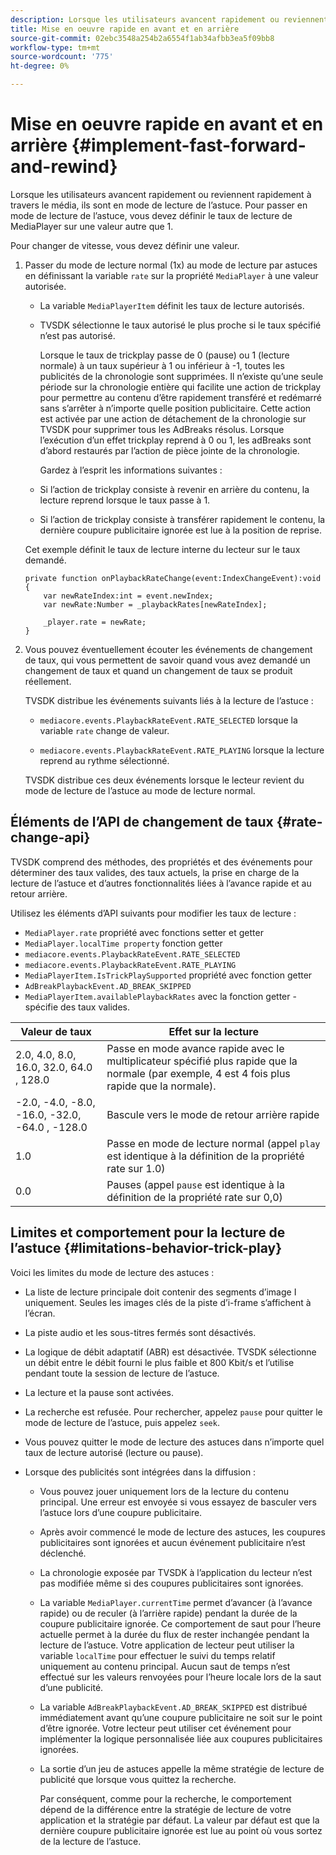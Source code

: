 ```yaml
---
description: Lorsque les utilisateurs avancent rapidement ou reviennent rapidement à travers le média, ils sont en mode de lecture de l’astuce. Pour passer en mode de lecture de l’astuce, vous devez définir le taux de lecture de MediaPlayer sur une valeur autre que 1.
title: Mise en oeuvre rapide en avant et en arrière
source-git-commit: 02ebc3548a254b2a6554f1ab34afbb3ea5f09bb8
workflow-type: tm+mt
source-wordcount: '775'
ht-degree: 0%

---
```


# Mise en oeuvre rapide en avant et en arrière {#implement-fast-forward-and-rewind}

Lorsque les utilisateurs avancent rapidement ou reviennent rapidement à travers le média, ils sont en mode de lecture de l’astuce. Pour passer en mode de lecture de l’astuce, vous devez définir le taux de lecture de MediaPlayer sur une valeur autre que 1.

Pour changer de vitesse, vous devez définir une valeur.

1. Passer du mode de lecture normal (1x) au mode de lecture par astuces en définissant la variable `rate` sur la propriété `MediaPlayer` à une valeur autorisée.

   * La variable `MediaPlayerItem` définit les taux de lecture autorisés.
   * TVSDK sélectionne le taux autorisé le plus proche si le taux spécifié n’est pas autorisé.

     Lorsque le taux de trickplay passe de 0 (pause) ou 1 (lecture normale) à un taux supérieur à 1 ou inférieur à -1, toutes les publicités de la chronologie sont supprimées. Il n’existe qu’une seule période sur la chronologie entière qui facilite une action de trickplay pour permettre au contenu d’être rapidement transféré et redémarré sans s’arrêter à n’importe quelle position publicitaire. Cette action est activée par une action de détachement de la chronologie sur TVSDK pour supprimer tous les AdBreaks résolus. Lorsque l’exécution d’un effet trickplay reprend à 0 ou 1, les adBreaks sont d’abord restaurés par l’action de pièce jointe de la chronologie.

     Gardez à l’esprit les informations suivantes :

   * Si l’action de trickplay consiste à revenir en arrière du contenu, la lecture reprend lorsque le taux passe à 1.
   * Si l’action de trickplay consiste à transférer rapidement le contenu, la dernière coupure publicitaire ignorée est lue à la position de reprise.

   Cet exemple définit le taux de lecture interne du lecteur sur le taux demandé.

   ```
   private function onPlaybackRateChange(event:IndexChangeEvent):void { 
       var newRateIndex:int = event.newIndex; 
       var newRate:Number = _playbackRates[newRateIndex]; 
   
       _player.rate = newRate; 
   } 
   ```

1. Vous pouvez éventuellement écouter les événements de changement de taux, qui vous permettent de savoir quand vous avez demandé un changement de taux et quand un changement de taux se produit réellement.

   TVSDK distribue les événements suivants liés à la lecture de l’astuce :

   * `mediacore.events.PlaybackRateEvent.RATE_SELECTED` lorsque la variable `rate` change de valeur.

   * `mediacore.events.PlaybackRateEvent.RATE_PLAYING` lorsque la lecture reprend au rythme sélectionné.

   TVSDK distribue ces deux événements lorsque le lecteur revient du mode de lecture de l’astuce au mode de lecture normal.

## Éléments de l’API de changement de taux {#rate-change-api}

TVSDK comprend des méthodes, des propriétés et des événements pour déterminer des taux valides, des taux actuels, la prise en charge de la lecture de l’astuce et d’autres fonctionnalités liées à l’avance rapide et au retour arrière.

Utilisez les éléments d’API suivants pour modifier les taux de lecture :

* `MediaPlayer.rate` propriété avec fonctions setter et getter
* `MediaPlayer.localTime property` fonction getter
* `mediacore.events.PlaybackRateEvent.RATE_SELECTED`
* `mediacore.events.PlaybackRateEvent.RATE_PLAYING`
* `MediaPlayerItem.IsTrickPlaySupported` propriété avec fonction getter
* `AdBreakPlaybackEvent.AD_BREAK_SKIPPED`
* `MediaPlayerItem.availablePlaybackRates` avec la fonction getter - spécifie des taux valides.

| Valeur de taux | Effet sur la lecture |
|---|---|
| 2.0, 4.0, 8.0, 16.0, 32.0, 64.0  , 128.0 | Passe en mode avance rapide avec le multiplicateur spécifié plus rapide que la normale (par exemple, 4 est 4 fois plus rapide que la normale). |
| -2.0, -4.0, -8.0, -16.0, -32.0, -64.0  , -128.0 | Bascule vers le mode de retour arrière rapide |
| 1.0 | Passe en mode de lecture normal (appel `play` est identique à la définition de la propriété rate sur 1.0) |
| 0.0 | Pauses (appel `pause` est identique à la définition de la propriété rate sur 0,0) |

## Limites et comportement pour la lecture de l’astuce {#limitations-behavior-trick-play}

Voici les limites du mode de lecture des astuces :

* La liste de lecture principale doit contenir des segments d’image I uniquement. Seules les images clés de la piste d’i-frame s’affichent à l’écran.
* La piste audio et les sous-titres fermés sont désactivés.
* La logique de débit adaptatif (ABR) est désactivée. TVSDK sélectionne un débit entre le débit fourni le plus faible et 800 Kbit/s et l’utilise pendant toute la session de lecture de l’astuce.
* La lecture et la pause sont activées.
* La recherche est refusée. Pour rechercher, appelez `pause` pour quitter le mode de lecture de l’astuce, puis appelez `seek`.

* Vous pouvez quitter le mode de lecture des astuces dans n’importe quel taux de lecture autorisé (lecture ou pause).
* Lorsque des publicités sont intégrées dans la diffusion :

   * Vous pouvez jouer uniquement lors de la lecture du contenu principal. Une erreur est envoyée si vous essayez de basculer vers l’astuce lors d’une coupure publicitaire.
   * Après avoir commencé le mode de lecture des astuces, les coupures publicitaires sont ignorées et aucun événement publicitaire n’est déclenché.
   * La chronologie exposée par TVSDK à l’application du lecteur n’est pas modifiée même si des coupures publicitaires sont ignorées.
   * La variable `MediaPlayer.currentTime` permet d’avancer (à l’avance rapide) ou de reculer (à l’arrière rapide) pendant la durée de la coupure publicitaire ignorée. Ce comportement de saut pour l’heure actuelle permet à la durée du flux de rester inchangée pendant la lecture de l’astuce. Votre application de lecteur peut utiliser la variable `localTime` pour effectuer le suivi du temps relatif uniquement au contenu principal. Aucun saut de temps n’est effectué sur les valeurs renvoyées pour l’heure locale lors de la saut d’une publicité.

   * La variable `AdBreakPlaybackEvent.AD_BREAK_SKIPPED` est distribué immédiatement avant qu’une coupure publicitaire ne soit sur le point d’être ignorée. Votre lecteur peut utiliser cet événement pour implémenter la logique personnalisée liée aux coupures publicitaires ignorées.
   * La sortie d’un jeu de astuces appelle la même stratégie de lecture de publicité que lorsque vous quittez la recherche.

     Par conséquent, comme pour la recherche, le comportement dépend de la différence entre la stratégie de lecture de votre application et la stratégie par défaut. La valeur par défaut est que la dernière coupure publicitaire ignorée est lue au point où vous sortez de la lecture de l’astuce.
